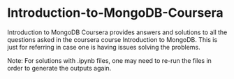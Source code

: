 # Introduction-to-MongoDB-Coursera
Introduction to MongoDB Coursera provides answers and solutions to all the questions asked in the coursera course Introduction to MongoDB. This is just for referring in case one is having issues solving the problems. 

Note: For solutions with .ipynb files, one may need to re-run the files in order to generate the outputs again.

